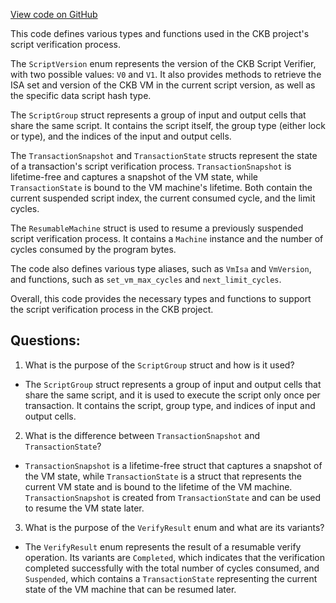 [View code on GitHub](https://github.com/nervosnetwork/ckb/script/src/types.rs)

This code defines various types and functions used in the CKB project's script verification process. 

The `ScriptVersion` enum represents the version of the CKB Script Verifier, with two possible values: `V0` and `V1`. It also provides methods to retrieve the ISA set and version of the CKB VM in the current script version, as well as the specific data script hash type. 

The `ScriptGroup` struct represents a group of input and output cells that share the same script. It contains the script itself, the group type (either lock or type), and the indices of the input and output cells. 

The `TransactionSnapshot` and `TransactionState` structs represent the state of a transaction's script verification process. `TransactionSnapshot` is lifetime-free and captures a snapshot of the VM state, while `TransactionState` is bound to the VM machine's lifetime. Both contain the current suspended script index, the current consumed cycle, and the limit cycles. 

The `ResumableMachine` struct is used to resume a previously suspended script verification process. It contains a `Machine` instance and the number of cycles consumed by the program bytes. 

The code also defines various type aliases, such as `VmIsa` and `VmVersion`, and functions, such as `set_vm_max_cycles` and `next_limit_cycles`. 

Overall, this code provides the necessary types and functions to support the script verification process in the CKB project.
## Questions: 
 1. What is the purpose of the `ScriptGroup` struct and how is it used?
- The `ScriptGroup` struct represents a group of input and output cells that share the same script, and it is used to execute the script only once per transaction. It contains the script, group type, and indices of input and output cells.

2. What is the difference between `TransactionSnapshot` and `TransactionState`?
- `TransactionSnapshot` is a lifetime-free struct that captures a snapshot of the VM state, while `TransactionState` is a struct that represents the current VM state and is bound to the lifetime of the VM machine. `TransactionSnapshot` is created from `TransactionState` and can be used to resume the VM state later.

3. What is the purpose of the `VerifyResult` enum and what are its variants?
- The `VerifyResult` enum represents the result of a resumable verify operation. Its variants are `Completed`, which indicates that the verification completed successfully with the total number of cycles consumed, and `Suspended`, which contains a `TransactionState` representing the current state of the VM machine that can be resumed later.